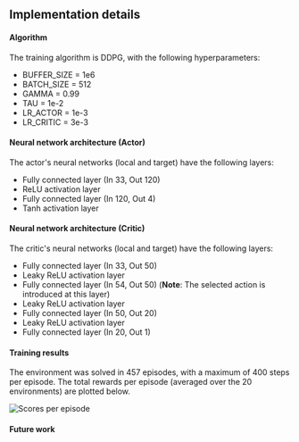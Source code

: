 ## Implementation details

#### Algorithm

The training algorithm is DDPG, with the following hyperparameters:

* BUFFER_SIZE = 1e6  
* BATCH_SIZE = 512        
* GAMMA = 0.99            
* TAU = 1e-2              
* LR_ACTOR = 1e-3         
* LR_CRITIC = 3e-3        

#### Neural network architecture (Actor)

The actor's neural networks (local and target) have the following layers:

* Fully connected layer (In 33, Out 120)
* ReLU activation layer
* Fully connected layer (In 120, Out 4)
* Tanh activation layer

#### Neural network architecture (Critic)

The critic's neural networks (local and target) have the following layers:

* Fully connected layer (In 33, Out 50)
* Leaky ReLU activation layer
* Fully connected layer (In 54, Out 50) (**Note**: The selected action is introduced at this layer)
* Leaky ReLU activation layer
* Fully connected layer (In 50, Out 20)
* Leaky ReLU activation layer
* Fully connected layer (In 20, Out 1)

#### Training results

The environment was solved in 457 episodes, with a maximum of 400 steps per episode.
The total rewards per episode (averaged over the 20 environments) are plotted below.

![Scores per episode](https://github.com/christos-pan/deep-reinforcement-learning/blob/master/Continuous-Control/scores_per_episode_plot.png)

#### Future work
